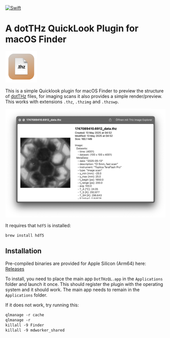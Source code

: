[![Swift](https://github.com/hacknus/DotTHzQL/actions/workflows/swift.yml/badge.svg)](https://github.com/hacknus/DotTHzQL/actions/workflows/swift.yml)

# A dotTHz QuickLook Plugin for macOS Finder

<a href="https://github.com/hacknus/DotTHzQL/releases"><img src="icon.png" alt=“” width="100" height="100"> </img> </a>

This is a simple Quicklook plugin for macOS Finder to preview the structure of [dotTHz](https://github.com/dotTHzTAG) files, for imaging scans it also provides a simple render/preview. This works with extensions `.thz`, `.thzimg` and `.thzswp`.

![screenshot](screenshot.png)

It requires that `hdf5` is installed: 
```shell
brew install hdf5
```

## Installation

Pre-compiled binaries are provided for Apple Silicon (Arm64) here: [Releases](https://github.com/hacknus/DotTHzQL/releases)

To install, you need to place the main app `DotTHzQL.app` in the `Applications` folder and launch it once. This should register the plugin with the operating system and it should work.
The main app needs to remain in the `Applications` folder.

If it does not work, try running this:
```shell
qlmanage -r cache
qlmanage -r
killall -9 Finder
killall -9 mdworker_shared
```
